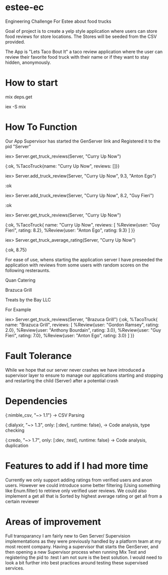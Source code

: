 # estee-ec
Engineering Challenge For Estee about food trucks

Goal of project is to create a yelp style application where users can store food reviews for store locations. The Stores will be seeded from the CSV provided.

The App is "Lets Taco Bout It" a taco review application where the user can review their favorite food truck with their name or if they want to stay hidden, anonymously. 

# How to start

mix deps.get

iex -S mix

# How To Function
Our App Supervisor has started the GenServer link and Registered it to the pid "Server"

iex> Server.get_truck_reviews(Server, "Curry Up Now")

{:ok, %TacoTruck{name: "Curry Up Now", reviews: []}}

iex> Server.add_truck_review(Server, "Curry Up Now", 9.3, "Anton Ego")

:ok

iex> Server.add_truck_review(Server, "Curry Up Now", 8.2, "Guy Fieri")

:ok

iex> Server.get_truck_reviews(Server, "Curry Up Now")

{:ok,
 %TacoTruck{
   name: "Curry Up Now",
   reviews: [
     %Review{user: "Guy Fieri", rating: 8.2},
     %Review{user: "Anton Ego", rating: 9.3}
   ]
 }}

iex> Server.get_truck_average_rating(Server, "Curry Up Now")

{:ok, 8.75}

For ease of use, whens starting the application server I have preseeded the application with reviews from some users with random scores on the following resteraunts.

Quan Catering

Brazuca Grill

Treats by the Bay LLC

For Example

iex> Server.get_truck_reviews(Server, "Brazuca Grill")
{:ok,
 %TacoTruck{
   name: "Brazuca Grill",
   reviews: [
     %Review{user: "Gordon Ramsey", rating: 2.0},
     %Review{user: "Anthony Bourdain", rating: 3.0},
     %Review{user: "Guy Fieri", rating: 7.0},
     %Review{user: "Anton Ego", rating: 3.0}
   ]
 }}

# Fault Tolerance
While we hope that our server never crashes we have introduced a supervisor layer to ensure to manage our applications starting and stopping and restarting the child (Server) after a potential crash

# Dependencies
{:nimble_csv, "~> 1.1"} -> CSV Parsing

{:dialyxir, "~> 1.3", only: [:dev], runtime: false}, -> Code analysis, type checking

{:credo, "~> 1.7", only: [:dev, :test], runtime: false} -> Code analysis, duplication

# Features to add if I had more time
Currently we only support adding ratings from verified users and anon users. However we could introduce some better filtering (Using something like Enum.filter) to retrieve only verified user reviews. We could also implement a get all that is Sorted by highest average rating or get all from a certain reviewer

# Areas of improvement
Full transparancy I am fairly new to Gen Server/ Supervision implementations as they were previously handled by a platform team at my most recent company. Having a supervisor that starts the GenServer, and then opening a new Supervisor process when running Mix Test and registering the pid to :test I am not sure is the best solution. I would need to look a bit further into best practices around testing these supervised services. 
